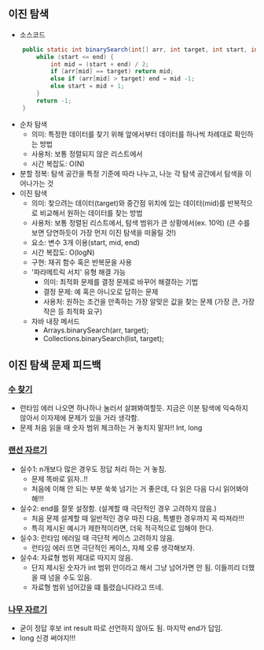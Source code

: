 ## 이진 탐색
- 소스코드
```java
    public static int binarySearch(int[] arr, int target, int start, int end) {
        while (start <= end) {
            int mid = (start + end) / 2;
            if (arr[mid] == target) return mid;
            else if (arr[mid] > target) end = mid -1;
            else start = mid + 1;
        }
        return -1;
    }
```
- 순차 탐색
  - 의미: 특정한 데이터를 찾기 위해 앞에서부터 데이터를 하나씩 차례대로 확인하는 방법
  - 사용처: 보통 정렬되지 않은 리스트에서
  - 시간 복잡도: O(N)
- 분할 정복: 탐색 공간을 특정 기준에 따라 나누고, 나눈 각 탐색 공간에서 탐색을 이어나가는 것
- 이진 탐색
  - 의미: 찾으려는 데이터(target)와 중간점 위치에 있는 데이터(mid)를 반복적으로 비교해서 원하는 데이터를 찾는 방법
  - 사용처: 보통 정렬된 리스트에서, 탐색 범위가 큰 상황에서(ex. 10억) (큰 수를 보면 당연하듯이 가장 먼저 이진 탐색을 떠올릴 것!)
  - 요소: 변수 3개 이용(start, mid, end)
  - 시간 복잡도: O(logN)
  - 구현: 재귀 함수 혹은 반복문을 사용
  - '파라메트릭 서치' 유형 해결 가능
    - 의미: 최적화 문제를 결정 문제로 바꾸어 해결하는 기법
    - 결정 문제: 예 혹은 아니오로 답하는 문제
    - 사용처: 원하는 조건을 만족하는 가장 알맞은 값을 찾는 문제 (가장 큰, 가장 작은 등 최적화 요구)
  - 자바 내장 메서드
    - Arrays.binarySearch(arr, target);
    - Collections.binarySearch(list, target);



## 이진 탐색 문제 피드백
### [수 찾기](백준/Silver/1920. 수 찾기)
-  런타임 에러 나오면 하나하나 눌러서 살펴봐여할듯. 지금은 이분 탐색에 익숙하지 않아서 이자제에 문제가 있을 거라 생각함.
-  문제 처음 읽을 때 숫자 범위 체크하는 거 놓치지 말자!! Int, long
  
### [랜선 자르기](백준/Silver/1654. 랜선 자르기)
- 실수1: n개보다 많은 경우도 정답 처리 하는 거 놓침.
  - 문제 똑바로 읽자..!!
  - 처음에 이해 안 되는 부분 쑥쑥 넘기는 거 좋은데, 다 읽은 다음 다시 읽어봐야 해!!!
- 실수2: end를 잘못 설정함. (설계할 때 극단적인 경우 고려하지 않음.)
  - 처음 문제 설계할 때 일반적인 경우 따진 다음, 특별한 경우까지 꼭 따져라!!!
  - 특히 제시된 예시가 제한적이라면, 더욱 적극적으로 임해야 한다.
- 실수3: 런타임 에러일 때 극단적 케이스 고려하지 않음.
  - 런타임 에러 뜨면 극단적인 케이스, 자체 오류 생각해보자.
- 실수4: 자료형 범위 제대로 따지지 않음.
  - 단지 제시된 숫자가 int 범위 안이라고 해서 그냥 넘어가면 안 됨. 이들끼리 더했을 때 넘을 수도 있음.
  - 자료형 범위 넘어갔을 떄 틀렸습니다라고 뜨네.

### [나무 자르기](백준/Silver/2805. 나무 자르기)
- 굳이 정답 후보 int result 따로 선언하지 않아도 됨. 마지막 end가 답임.
- long 신경 써야지!!!